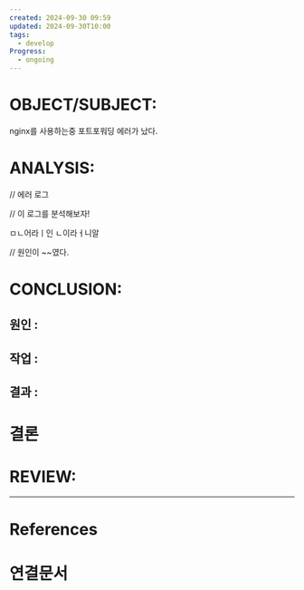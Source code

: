 ```yaml
---
created: 2024-09-30 09:59
updated: 2024-09-30T10:00
tags:
  - develop
Progress:
  - ongoing
---
```

# OBJECT/SUBJECT:
nginx를 사용하는중 포트포워딩 에러가 났다.
# ANALYSIS:
// 에러 로그

// 이 로그를 분석해보자! 

ㅁㄴ어라ㅣ인
ㄴ이라ㅓ니알

// 원인이 ~~였다.


# CONCLUSION:

## 원인 :

## 작업 :

## 결과 :

# 결론

# REVIEW:


---
# References

# 연결문서
